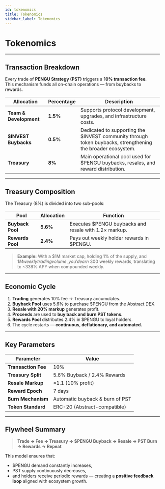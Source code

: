 ```yaml
---
id: tokenomics
title: Tokenomics
sidebar_label: Tokenomics
---
```


# Tokenomics 

---

## Transaction Breakdown

Every trade of **PENGU Strategy (PST)** triggers a **10% transaction fee**.  
This mechanism funds all on-chain operations — from buybacks to rewards.

| Allocation | Percentage | Description |
|-------------|-------------|--------------|
| **Team & Development** | **1.5%** | Supports protocol development, upgrades, and infrastructure costs. |
| **$INVEST Buybacks** | **0.5%** | Dedicated to supporting the $INVEST community through token buybacks, strengthening the broader ecosystem. |
| **Treasury** | **8%** | Main operational pool used for $PENGU buybacks, resales, and reward distribution. |

---

## Treasury Composition

The Treasury (8%) is divided into two sub-pools:

| Pool | Allocation | Function |
|------|-------------|-----------|
| **Buyback Pool** | **5.6%** | Executes $PENGU buybacks and resale with 1.2× markup. |
| **Rewards Pool** | **2.4%** | Pays out weekly holder rewards in $PENGU. |

> **Example:** With a $1M market cap, holding 1% of the supply, and $1M weekly trading volume, you'd earn ~$300 weekly rewards, translating to ~338% APY when compounded weekly.

---

## Economic Cycle

1. **Trading** generates 10% fee → Treasury accumulates.  
2. **Buyback Pool** uses 5.6% to purchase $PENGU from the Abstract DEX.  
3. **Resale with 20% markup** generates profit.  
4. **Proceeds** are used to **buy back and burn PST tokens**.  
5. **Rewards Pool** distributes 2.4% in $PENGU to loyal holders.  
6. The cycle restarts — **continuous, deflationary, and automated.**

---

## Key Parameters

| Parameter | Value |
|------------|--------|
| **Transaction Fee** | 10% |
| **Treasury Split** | 5.6% Buyback / 2.4% Rewards |
| **Resale Markup** | ×1.1 (10% profit) |
| **Reward Epoch** | 7 days |
| **Burn Mechanism** | Automatic buyback & burn of PST |
| **Token Standard** | ERC-20 (Abstract-compatible) |

---

## Flywheel Summary

> **Trade → Fee → Treasury → $PENGU Buyback → Resale → PST Burn → Rewards → Repeat**

This model ensures that:
- $PENGU demand constantly increases,  
- PST supply continuously decreases,  
- and holders receive periodic rewards — creating a **positive feedback loop** aligned with ecosystem growth.
